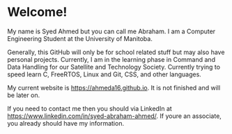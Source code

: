 # Welcome!

My name is Syed Ahmed but you can call me Abraham. I am a Computer Engineering Student at the University of Manitoba.

Generally, this GitHub will only be for school related stuff but may also have personal projects. 
Currently, I am in the learning phase in Command and Data Handling for our Satellite and Technology Society. Currently trying to speed learn C, FreeRTOS, Linux and Git, CSS, and other languages.

My current website is https://ahmeda16.github.io. It is not finished and will be later on.

If you need to contact me then you should via LinkedIn at https://www.linkedin.com/in/syed-abraham-ahmed/. If youre an associate, you already should have my information.
